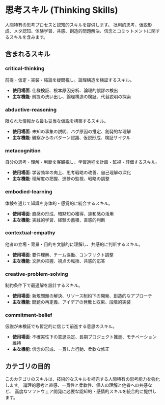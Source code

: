 # 思考スキル (Thinking Skills)

人間特有の思考プロセスと認知的スキルを提供します。
批判的思考、仮説形成、メタ認知、体験学習、共感、創造的問題解決、信念とコミットメントに関するスキルを含みます。

## 含まれるスキル

### critical-thinking

前提・仮定・実装・結論を疑問視し、論理構造を検証するスキル。

- **使用場面**: 仕様検証、根本原因分析、論理的誤謬の検出
- **主な機能**: 前提の洗い出し、論理構造の検証、代替説明の探索

### abductive-reasoning

限られた情報から最も妥当な仮説を構築するスキル。

- **使用場面**: 未知の事象の説明、バグ原因の推定、創発的な理解
- **主な機能**: 観察からのパターン認識、仮説形成、検証サイクル

### metacognition

自分の思考・理解・判断を客観視し、学習過程を計画・監視・評価するスキル。

- **使用場面**: 学習効率の向上、思考戦略の改善、自己理解の深化
- **主な機能**: 理解度の把握、進捗の監視、戦略の調整

### embodied-learning

体験を通じて知識を身体的・感覚的に統合するスキル。

- **使用場面**: 直感の形成、暗黙知の獲得、違和感の活用
- **主な機能**: 実践的学習、経験の蓄積、直感的判断

### contextual-empathy

他者の立場・背景・目的を文脈的に理解し、共感的に判断するスキル。

- **使用場面**: 要件理解、チーム協働、コンフリクト調整
- **主な機能**: 文脈の把握、視点の転換、共感的応答

### creative-problem-solving

制約条件下で最適解を設計するスキル。

- **使用場面**: 新規問題の解決、リソース制約下の開発、創造的なアプローチ
- **主な機能**: 問題の再定義、アイデアの発散と収束、段階的実装

### commitment-belief

仮説が未検証でも暫定的に信じて前進する意思のスキル。

- **使用場面**: 不確実性下の意思決定、長期プロジェクト推進、モチベーション維持
- **主な機能**: 信念の形成、一貫した行動、柔軟な修正

## カテゴリの目的

このカテゴリのスキルは、技術的なスキルを補完する人間特有の思考能力を強化します。
論理的思考と直感、一貫性と柔軟性、個人の理解と他者への共感など、
高度なソフトウェア開発に必要な認知的・感情的スキルを統合的に提供します。
